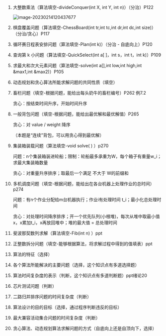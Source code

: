 

1. 大整数乘法（算法填空-divideConquer(int X, int Y, int n)）（分治）P122

   ![image-20230214120437677](C:/Users/lx/AppData/Roaming/Typora/typora-user-images/image-20230214120437677.png)

2. 棋盘覆盖问题（算法填空-ChessBoard(int tr,int tc,int dr,int dc,int size)）（分治/贪心）P117 

3. 循环赛日程表安排问题（算法填空-Plan(int k)）（分治 - 自底向上）P120 

4. 查询第 k 小问题（算法填空-QuickSelect(int a[ ]，int s，int t，int k)）P109

5. 求最大和次大元素问题（算法填空-solve(int a[],int low,int high,int &max1,int &max2)）P105

6. 动态规划和贪心算法所能求解问题的共同性质（填空）

7. 畜栏问题（填空-根据问题，能给出每头奶牛的畜栏编号）P262  例7.2

   贪心：按结束时间升序，开始时间升序

8. 一般背包问题（填空-根据问题，能给出最优解和最优解值）P265

   贪心：对 value / weight 降序

   （本题是“连续”背包，可以用贪心得到最优解）

9. 集装箱装载问题（算法填空-void solve( ) ）p270

   问题：n个集装箱装进轮船；限制：轮船最多承重为W，每个箱子有重量w_i；求最大集装箱数量

   贪心：对重量升序排序；取最后一个满足 不大于 W的前缀和

10. 多机调度问题（填空-根据问题，能给出在各台机器上处理作业的总时间）p274

    问题：有n个作业分配给m台机器执行；作业i有处理时间 t_i；最小化总处理时间

    贪心：对处理时间降序排序；开一个优先队列(小根堆)，每次从堆中取最小值x，x累加t_i，x再放回堆中；堆的最大值 = 总处理时间

11. 斐波那契数列求解（算法填空-Fib(int n) ）ppt

12. 正整数拆分问题（填空-能够根据算法，将求解过程中得到的值填表）ppt

    

13. 算法的特征（选择）

14. 各个算法所能解决的主要问题（选择，这个知识点有多道选择题）

15. 算法时间复杂度的表示（判断，这个知识点有多道判断题）ppt绪论20

16. 芯片测试问题（判断）

17. 二路归并排序问题的时间复杂度（判断）

18. 算法设计的目的目标（选择，通过程序判断违反的目标）

19. 最大兼容活动集合问题的时间复杂度（判断）

20. 贪心算法、动态规划算法求解问题的方式（自底向上还是自顶向下，选择）
